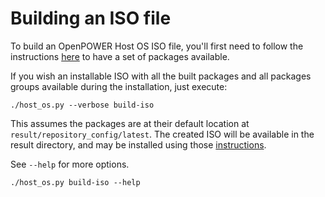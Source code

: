 # Building an ISO file

To build an OpenPOWER Host OS ISO file, you'll first need to follow the
instructions [here](README) to have a set of packages available.

If you wish an installable ISO with all the built packages and all packages
groups available during the installation, just execute:

```
./host_os.py --verbose build-iso
```

This assumes the packages are at their default location at
`result/repository_config/latest`. The created ISO will be available in the
result directory, and may be installed using those
[instructions](INSTALLING_PACKAGES#installation-using-iso-file).

See `--help` for more options.

```
./host_os.py build-iso --help
```
